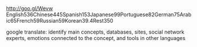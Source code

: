 http://goo.gl/Wevw
English536Chinese445Spanish153Japanese99Portuguese82German75Arabic65French59Russian59Korean39.4Rest350 

google translate: identify main concepts, databases, sites, social network experts, emotions connected to the concept, and tools in other languages

